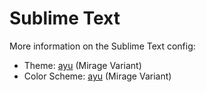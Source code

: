 # Sublime Text

More information on the Sublime Text config:

 - Theme: [ayu](https://packagecontrol.io/packages/ayu) (Mirage Variant)
 - Color Scheme: [ayu](https://packagecontrol.io/packages/ayu) (Mirage Variant)
